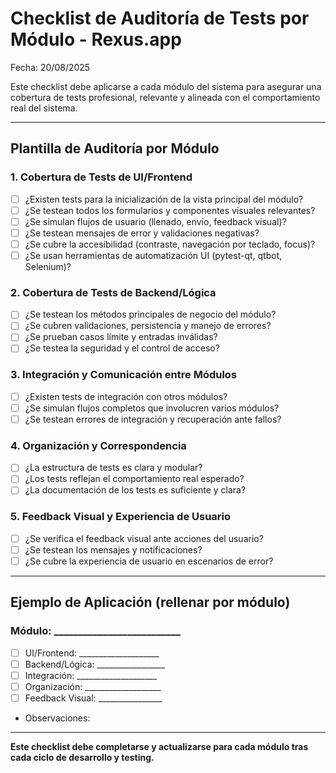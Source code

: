 # Checklist de Auditoría de Tests por Módulo - Rexus.app

Fecha: 20/08/2025

Este checklist debe aplicarse a cada módulo del sistema para asegurar una cobertura de tests profesional, relevante y alineada con el comportamiento real del sistema.

---

## Plantilla de Auditoría por Módulo

### 1. Cobertura de Tests de UI/Frontend
- [ ] ¿Existen tests para la inicialización de la vista principal del módulo?
- [ ] ¿Se testean todos los formularios y componentes visuales relevantes?
- [ ] ¿Se simulan flujos de usuario (llenado, envío, feedback visual)?
- [ ] ¿Se testean mensajes de error y validaciones negativas?
- [ ] ¿Se cubre la accesibilidad (contraste, navegación por teclado, focus)?
- [ ] ¿Se usan herramientas de automatización UI (pytest-qt, qtbot, Selenium)?

### 2. Cobertura de Tests de Backend/Lógica
- [ ] ¿Se testean los métodos principales de negocio del módulo?
- [ ] ¿Se cubren validaciones, persistencia y manejo de errores?
- [ ] ¿Se prueban casos límite y entradas inválidas?
- [ ] ¿Se testea la seguridad y el control de acceso?

### 3. Integración y Comunicación entre Módulos
- [ ] ¿Existen tests de integración con otros módulos?
- [ ] ¿Se simulan flujos completos que involucren varios módulos?
- [ ] ¿Se testean errores de integración y recuperación ante fallos?

### 4. Organización y Correspondencia
- [ ] ¿La estructura de tests es clara y modular?
- [ ] ¿Los tests reflejan el comportamiento real esperado?
- [ ] ¿La documentación de los tests es suficiente y clara?

### 5. Feedback Visual y Experiencia de Usuario
- [ ] ¿Se verifica el feedback visual ante acciones del usuario?
- [ ] ¿Se testean los mensajes y notificaciones?
- [ ] ¿Se cubre la experiencia de usuario en escenarios de error?

---

## Ejemplo de Aplicación (rellenar por módulo)

### Módulo: __________________________
- [ ] UI/Frontend: ____________________
- [ ] Backend/Lógica: _________________
- [ ] Integración: ____________________
- [ ] Organización: ___________________
- [ ] Feedback Visual: ________________
- Observaciones:

---

**Este checklist debe completarse y actualizarse para cada módulo tras cada ciclo de desarrollo y testing.**
